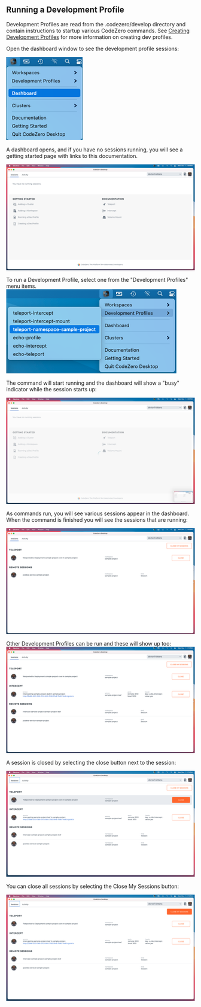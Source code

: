 ## Running a Development Profile

Development Profiles are read from the .codezero/develop directory and contain instructions to startup various CodeZero commands.
See [Creating Development Profiles](./running-a-dev-profile.md) for more information on creating dev profiles.


Open the dashboard window to see the development profile sessions:

![](../../_media/app/menu-dashboard.png)

A dashboard opens, and if you have no sessions running, you will see a getting started page with links to this documentation.

![](../../_media/app/dashboard-getting-started.png)

To run a Development Profile, select one from the "Development Profiles" menu items.
![](../../_media/app/menu-dev-profile-run.png)

The command will start running and the dashboard will show a "busy" indicator while the session starts up:

![](../../_media/app/dashboard-empty-busy.png)

As commands run, you will see various sessions appear in the dashboard. When the command is finished you will see the 
sessions that are running:

![](../../_media/app/dashboard-teleport.png)

Other Development Profiles can be run and these will show up too:
![](../../_media/app/dashboard-teleport-intercept.png)


A session is closed by selecting the close button next to the session:

![](../../_media/app/dashboard-close-teleport.png)

You can close all sessions by selecting the Close My Sessions button:

![](../../_media/app/dashboard-close-my-sessions.png)
